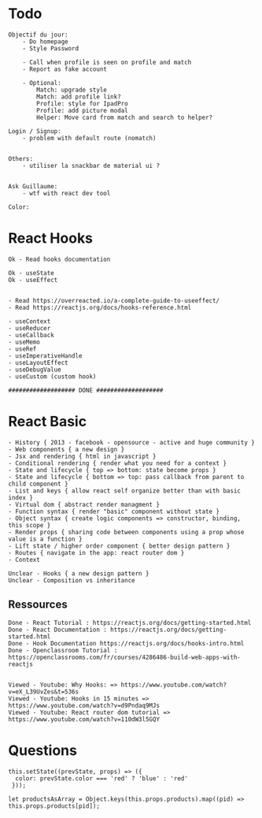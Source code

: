 # Todo

	Objectif du jour:
		- Do homepage
		- Style Password

		- Call when profile is seen on profile and match
		- Report as fake account

		- Optional:
			Match: upgrade style
			Match: add profile link?
			Profile: style for IpadPro
			Profile: add picture modal
			Helper: Move card from match and search to helper?

	Login / Signup:
		- problem with default route (nomatch)


	Others:
		- utiliser la snackbar de material ui ?


	Ask Guillaume:
		- wtf with react dev tool

	Color:

# React Hooks

	Ok - Read hooks documentation

	Ok - useState
	Ok - useEffect

	
	- Read https://overreacted.io/a-complete-guide-to-useeffect/
	- Read https://reactjs.org/docs/hooks-reference.html
	
	- useContext
	- useReducer
	- useCallback
	- useMemo
	- useRef
	- useImperativeHandle
	- useLayoutEffect
	- useDebugValue
	- useCustom (custom hook)

	################### DONE ###################

# React Basic

	- History { 2013 - facebook - opensource - active and huge community }
	- Web components { a new design }
	- Jsx and rendering { html in javascript }
	- Conditional rendering { render what you need for a context }
	- State and lifecycle { top => bottom: state become props }
	- State and lifecycle { bottom => top: pass callback from parent to child component }
	- List and keys { allow react self organize better than with basic index }
	- Virtual dom { abstract render managment }
	- Function syntax { render "basic" component without state }
	- Object syntax { create logic components => constructor, binding, this scope }
	- Render props { sharing code between components using a prop whose value is a function }
	- Lift state / higher order component { better design pattern }
	- Routes { navigate in the app: react router dom }
	- Context

	Unclear - Hooks { a new design pattern }
	Unclear - Composition vs inheritance



## Ressources

		
	Done - React Tutorial : https://reactjs.org/docs/getting-started.html
	Done - React Documentation : https://reactjs.org/docs/getting-started.html
	Done - Hook Documentation https://reactjs.org/docs/hooks-intro.html
	Done - Openclassroom Tutorial : https://openclassrooms.com/fr/courses/4286486-build-web-apps-with-reactjs


	Viewed - Youtube: Why Hooks: => https://www.youtube.com/watch?v=eX_L39UvZes&t=536s
	Viewed - Youtube: Hooks in 15 minutes => https://www.youtube.com/watch?v=d9Pndaq9MJs
	Viewed - Youtube: React router dom tutorial => https://www.youtube.com/watch?v=110dW3l5GQY

# Questions

	this.setState((prevState, props) => ({
	  color: prevState.color === 'red' ? 'blue' : 'red'
	 }));

	let productsAsArray = Object.keys(this.props.products).map((pid) => this.props.products[pid]);
